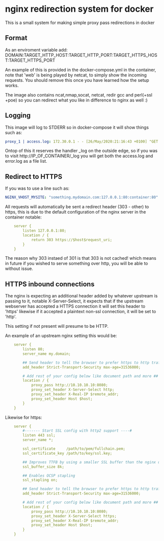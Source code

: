 # nginx redirection system for docker

This is a small system for making simple proxy pass redirections in docker

## Format

As an enviroment variable add: DOMAIN:TARGET_HTTP_HOST:TARGET_HTTP_PORT:TARGET_HTTPS_HOST:TARGET_HTTPS_PORT

An example of this is provided in the docker-compose.yml in the container, note that 'web' is being played
by netcat, to simply show the incoming requests. You should remove this once you have learned how the setup
works.

The image also contains ncat,nmap,socat, netcat, redir gcc and perl(+ssl +poe) so you can redirect what 
you like in difference to nginx as well :)

## Logging

This image will log to STDERR so in docker-compose it will show things such as:

```yaml
proxy_1 | access.log: 172.30.0.1 - - [26/May/2020:21:16:43 +0100] "GET / HTTP/1.0" 200 11393 "-" "Mozilla/5.0 (Windows NT 10.0; Win64; x64) AppleWebKit/537.36 (KHTML, like Gecko) Chrome/80.0.3987.136 Safari/537.36" "-"
```

Ontop of this it reserves the handler _log on the outside edge, so if you was to visit http://IP_OF_CONTAINER/_log you 
will get both the access.log and error.log as a file list.

## Redirect to HTTPS

If you was to use a line such as:

```yaml
NGINX_VHOST_MYSITE: "something.mydomain.com:127.0.0.1:80:container:80"
```

All requests will automatically be sent a redirect header (303 - other) to https, this is due to the default configuration of the nginx server in the container notable:

```yaml
    server {
        listen 127.0.0.1:80;
        location / {
            return 303 https://$host$request_uri;
        }
    }
```

The reason why 303 instaed of 301 is that 303 is not cached! which means in future if you wished to serve something over http, you will be able to without issue.

## HTTPS inbound connections

The nginx is expecting an additional header added by whatever upstream is passing to it, notable X-Server-Select, it expects 
that if the upstream webserver has accepted a HTTPS connection it will set this header to 'https' likewise if it accepted a 
plaintext non-ssl connection, it will be set to 'http'.

This setting if not present will presume to be HTTP.

An example of an upstream nginx setting this would be:

```yaml
    server {
        listen 80;
        server_name my.domain;

        ## Send header to tell the browser to prefer https to http traffic
        add_header Strict-Transport-Security max-age=31536000;

        # Add rest of your config below like document path and more ##
        location / {
            proxy_pass http://10.10.10.10:8080;
            proxy_set_header X-Server-Select http;
            proxy_set_header X-Real-IP $remote_addr;
            proxy_set_header Host $host;
        }
    }
```

Likewise for https:

```yaml
    server {
        #------- Start SSL config with http2 support ----#
        listen 443 ssl;
        server_name *;

        ssl_certificate     /path/to/pem/fullchain.pem;
        ssl_certificate_key /path/to/key/ssl.key;

        ## Improves TTFB by using a smaller SSL buffer than the nginx default
        ssl_buffer_size 8k;

        ## Enables OCSP stapling
        ssl_stapling on;

        ## Send header to tell the browser to prefer https to http traffic
        add_header Strict-Transport-Security max-age=31536000;

        # Add rest of your config below like document path and more ##
        location / {
            proxy_pass http://10.10.10.10:8080;
            proxy_set_header X-Server-Select https;
            proxy_set_header X-Real-IP $remote_addr;
            proxy_set_header Host $host;
        }
    }
```
